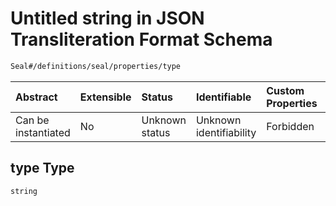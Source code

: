 # Untitled string in JSON Transliteration Format Schema

```txt
Seal#/definitions/seal/properties/type
```



| Abstract            | Extensible | Status         | Identifiable            | Custom Properties | Additional Properties | Access Restrictions | Defined In                                                            |
| :------------------ | :--------- | :------------- | :---------------------- | :---------------- | :-------------------- | :------------------ | :-------------------------------------------------------------------- |
| Can be instantiated | No         | Unknown status | Unknown identifiability | Forbidden         | Allowed               | none                | [JTF.schema.json\*](../../out/JTF.schema.json "open original schema") |

## type Type

`string`
